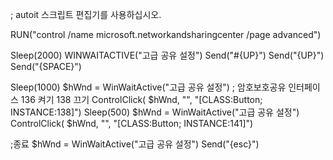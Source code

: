 ; autoit 스크립트 편집기를 사용하십시오.


RUN("control /name microsoft.networkandsharingcenter /page advanced")


Sleep(2000)
WINWAITACTIVE("고급 공유 설정")
Send("#{UP}")
Send("{UP}")
Send("{SPACE}")

Sleep(1000)
$hWnd = WinWaitActive("고급 공유 설정")
; 암호보호공유 인터페이스 136 켜기 138 끄기
ControlClick( $hWnd, "", "[CLASS:Button; INSTANCE:138]")
Sleep(500)
$hWnd = WinWaitActive("고급 공유 설정")
ControlClick( $hWnd, "", "[CLASS:Button; INSTANCE:141]")

;종료
$hWnd = WinWaitActive("고급 공유 설정")
Send("{esc}")
